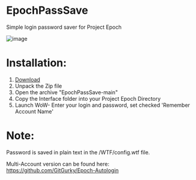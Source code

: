 # EpochPassSave
Simple login password saver for Project Epoch

![image](https://github.com/GitGurky/EpochPassSave/assets/90982783/dd82de17-078d-4dda-b6e8-cc7d036f8020)

# Installation:
1. [Download](https://github.com/GitGurky/EpochPassSave/archive/refs/heads/master.zip)
2. Unpack the Zip file
3. Open the archive "EpochPassSave-main"
4. Copy the Interface folder into your Project Epoch Directory
5. Launch WoW- Enter your login and password, set checked 'Remember Account Name'

# Note:
Password is saved in plain text in the /WTF/config.wtf file.

Multi-Account version can be found here: https://github.com/GitGurky/Epoch-Autologin
